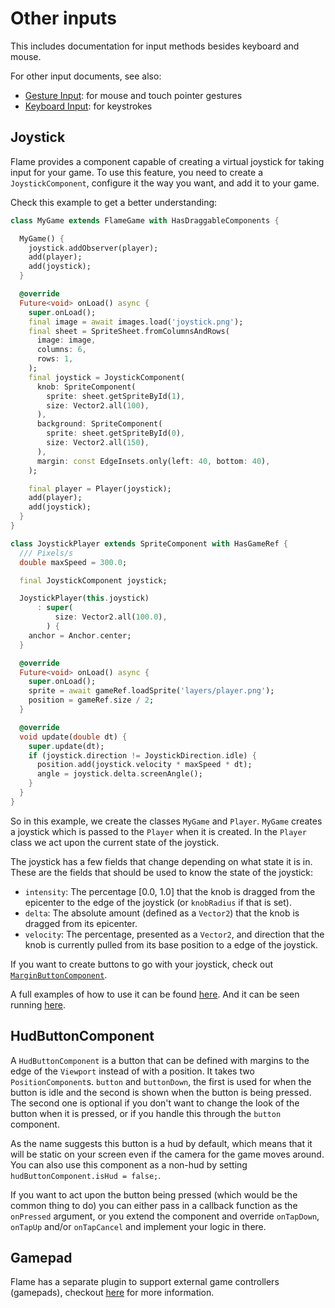 # Other inputs

This includes documentation for input methods besides keyboard and mouse.

For other input documents, see also:

- [Gesture Input](gesture-input.md): for mouse and touch pointer gestures
- [Keyboard Input](keyboard-input.md): for keystrokes

## Joystick

Flame provides a component capable of creating a virtual joystick for taking input for your game.
To use this feature, you need to create a `JoystickComponent`, configure it the way you want, and
add it to your game.

Check this example to get a better understanding:

```dart
class MyGame extends FlameGame with HasDraggableComponents {

  MyGame() {
    joystick.addObserver(player);
    add(player);
    add(joystick);
  }

  @override
  Future<void> onLoad() async {
    super.onLoad();
    final image = await images.load('joystick.png');
    final sheet = SpriteSheet.fromColumnsAndRows(
      image: image,
      columns: 6,
      rows: 1,
    );
    final joystick = JoystickComponent(
      knob: SpriteComponent(
        sprite: sheet.getSpriteById(1),
        size: Vector2.all(100),
      ),
      background: SpriteComponent(
        sprite: sheet.getSpriteById(0),
        size: Vector2.all(150),
      ),
      margin: const EdgeInsets.only(left: 40, bottom: 40),
    );

    final player = Player(joystick);
    add(player);
    add(joystick);
  }
}

class JoystickPlayer extends SpriteComponent with HasGameRef {
  /// Pixels/s
  double maxSpeed = 300.0;

  final JoystickComponent joystick;

  JoystickPlayer(this.joystick)
      : super(
          size: Vector2.all(100.0),
        ) {
    anchor = Anchor.center;
  }

  @override
  Future<void> onLoad() async {
    super.onLoad();
    sprite = await gameRef.loadSprite('layers/player.png');
    position = gameRef.size / 2;
  }

  @override
  void update(double dt) {
    super.update(dt);
    if (joystick.direction != JoystickDirection.idle) {
      position.add(joystick.velocity * maxSpeed * dt);
      angle = joystick.delta.screenAngle();
    }
  }
}
```

So in this example, we create the classes `MyGame` and `Player`. `MyGame` creates a joystick which is
passed to the `Player` when it is created. In the `Player` class we act upon the current state of
the joystick.

The joystick has a few fields that change depending on what state it is in.
These are the fields that should be used to know the state of the joystick:
 - `intensity`: The percentage [0.0, 1.0] that the knob is dragged from the epicenter to the edge of
  the joystick (or `knobRadius` if that is set).
 - `delta`: The absolute amount (defined as a `Vector2`) that the knob is dragged from its epicenter.
 - `velocity`: The percentage, presented as a `Vector2`, and direction that the knob is currently
  pulled from its base position to a edge of the joystick.

If you want to create buttons to go with your joystick, check out
[`MarginButtonComponent`](#HudButtonComponent).

A full examples of how to use it can be found
[here](https://github.com/flame-engine/flame/tree/main/examples/lib/stories/input/joystick.dart).
And it can be seen running [here](https://examples.flame-engine.org/#/Controls_Joystick).

## HudButtonComponent

A `HudButtonComponent` is a button that can be defined with margins to the edge of the `Viewport`
instead of with a position. It takes two `PositionComponent`s. `button` and `buttonDown`, the first
is used for when the button is idle and the second is shown when the button is being pressed. The
second one is optional if you don't want to change the look of the button when it is pressed, or if
you handle this through the `button` component.

As the name suggests this button is a hud by default, which means that it will be static on your
screen even if the camera for the game moves around. You can also use this component as a non-hud by
setting `hudButtonComponent.isHud = false;`.

If you want to act upon the button being pressed (which would be the common thing to do) you can either pass in
a callback function as the `onPressed` argument, or you extend the component and override
`onTapDown`, `onTapUp` and/or `onTapCancel` and implement your logic in there.

## Gamepad

Flame has a separate plugin to support external game controllers (gamepads), checkout
[here](https://github.com/flame-engine/flame_gamepad) for more information.
